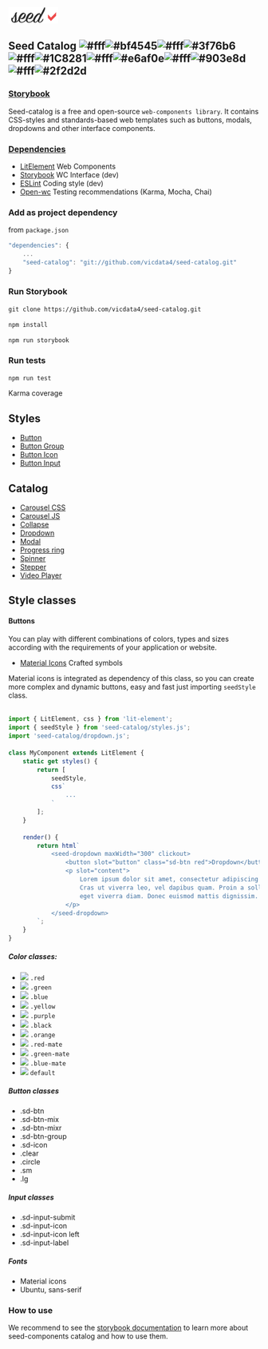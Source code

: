 ![](logo.png?v=4&s=100)

## Seed Catalog ![#fff](https://placehold.it/15/fff/000000?text=+)![#bf4545](https://placehold.it/15/bf4545/000000?text=+)![#fff](https://placehold.it/15/fff/000000?text=+)![#3f76b6](https://placehold.it/15/3f76b6/000000?text=+)![#fff](https://placehold.it/15/fff/000000?text=+)![#1C8281](https://placehold.it/15/1C8281/000000?text=+)![#fff](https://placehold.it/15/fff/000000?text=+)![#e6af0e](https://placehold.it/15/e6af0e/000000?text=+)![#fff](https://placehold.it/15/fff/000000?text=+)![#903e8d](https://placehold.it/15/903e8d/000000?text=+)![#fff](https://placehold.it/15/fff/000000?text=+)![#2f2d2d](https://placehold.it/15/2f2d2d/000000?text=+)

### [Storybook](https://seed-catalog.com)

Seed-catalog is a free and open-source `web-components library`. It contains CSS-styles and standards-based web templates such as buttons, modals, dropdowns and other interface components.

### [Dependencies](package.json)

- [LitElement](https://lit-element.polymer-project.org) Web Components
- [Storybook](https://storybook.js.org) WC Interface (dev)
- [ESLint](https://eslint.org) Coding style (dev)
- [Open-wc](https://open-wc.org/) Testing recommendations (Karma, Mocha, Chai)


###  Add as project dependency

from `package.json`

```js
"dependencies": {
    ...
    "seed-catalog": "git://github.com/vicdata4/seed-catalog.git"
}
```

### Run Storybook

`git clone https://github.com/vicdata4/seed-catalog.git`

`npm install`

`npm run storybook`

### Run tests

`npm run test`

Karma coverage

## Styles

- [Button](https://seed-catalog.com/?path=/story/seed-style--button)
- [Button Group](https://seed-catalog.com/?path=/story/seed-style--button-group)
- [Button Icon](https://seed-catalog.com/?path=/story/seed-style--button-icon)
- [Button Input](https://seed-catalog.com/?path=/story/seed-style--button-input)


## Catalog

- [Carousel CSS](https://seed-catalog.com/?path=/story/seed-catalog--carousel-css)
- [Carousel JS](https://seed-catalog.com/?path=/story/seed-catalog--carousel)
- [Collapse](https://seed-catalog.com/?path=/story/seed-catalog--collapse)
- [Dropdown](https://seed-catalog.com/?path=/story/seed-catalog--dropdown)
- [Modal](https://seed-catalog.com/?path=/story/seed-catalog--modal)
- [Progress ring](https://seed-catalog.com/?path=/story/seed-catalog--progress-ring)
- [Spinner](https://seed-catalog.com/?path=/story/seed-catalog--spinner)
- [Stepper](https://seed-catalog.com/?path=/story/seed-catalog--stepper)
- [Video Player](https://seed-catalog.com/?path=/story/seed-catalog--video-player)

## Style classes

#### Buttons

You can play with different combinations of colors, types and sizes according with the requirements of your application or website.

- [Material Icons](https://material.io/resources/icons) Crafted symbols

Material icons is integrated as dependency of this class, so you can create more complex and dynamic buttons, easy and fast just importing `seedStyle` class.

```js

import { LitElement, css } from 'lit-element';
import { seedStyle } from 'seed-catalog/styles.js';
import 'seed-catalog/dropdown.js';

class MyComponent extends LitElement {
    static get styles() {
        return [
            seedStyle,
            css`
                ...
            `
        ];
    }

    render() {
        return html`
            <seed-dropdown maxWidth="300" clickout>
                <button slot="button" class="sd-btn red">Dropdown</button>
                <p slot="content">
                    Lorem ipsum dolor sit amet, consectetur adipiscing elit.
                    Cras ut viverra leo, vel dapibus quam. Proin a sollicitudin quam,
                    eget viverra diam. Donec euismod mattis dignissim.
                </p>
            </seed-dropdown>
        `;
    }
}
```

##### Color classes:
- ![](https://placehold.it/15/de3d4c/000000?text=+) `.red`
- ![](https://placehold.it/15/22ac41/000000?text=+) `.green`
- ![](https://placehold.it/15/2dabb4/000000?text=+) `.blue`
- ![](https://placehold.it/15/e6af0e/000000?text=+) `.yellow`
- ![](https://placehold.it/15/903e8d/000000?text=+) `.purple`
- ![](https://placehold.it/15/2f2d2d/000000?text=+) `.black`
- ![](https://placehold.it/15/d58309/000000?text=+) `.orange`
- ![](https://placehold.it/15/bf4545/000000?text=+) `.red-mate`
- ![](https://placehold.it/15/1C8281/000000?text=+) `.green-mate`
- ![](https://placehold.it/15/3f76b6/000000?text=+) `.blue-mate`
- ![](https://placehold.it/15/fff/000000?text=+) `default`

##### Button classes

- .sd-btn
- .sd-btn-mix
- .sd-btn-mixr
- .sd-btn-group
- .sd-icon
- .clear
- .circle
- .sm
- .lg

##### Input classes

- .sd-input-submit
- .sd-input-icon
- .sd-input-icon left
- .sd-input-label


##### Fonts

- Material icons
- Ubuntu, sans-serif



### How to use

We recommend to see the [storybook documentation](https://seed-catalog.com) to learn more about seed-components catalog and how to use them.